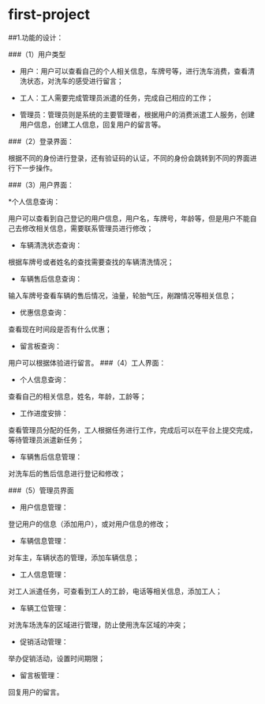 # first-project

##1.功能的设计：

###（1）用户类型

* 用户：用户可以查看自己的个人相关信息，车牌号等，进行洗车消费，查看清洗状态，对洗车的感受进行留言；

* 工人：工人需要完成管理员派遣的任务，完成自己相应的工作；

* 管理员：管理员则是系统的主要管理者，根据用户的消费派遣工人服务，创建用户信息，创建工人信息，回复用户的留言等。
  
###（2）登录界面：

根据不同的身份进行登录，还有验证码的认证，不同的身份会跳转到不同的界面进行下一步操作。

###（3）用户界面：

*个人信息查询：

用户可以查看到自己登记的用户信息，用户名，车牌号，年龄等，但是用户不能自己去修改相关信息，需要联系管理员进行修改；

* 车辆清洗状态查询：

根据车牌号或者姓名的查找需要查找的车辆清洗情况；

* 车辆售后信息查询：

输入车牌号查看车辆的售后情况，油量，轮胎气压，剐蹭情况等相关信息；

* 优惠信息查询：
  
查看现在时间段是否有什么优惠；

* 留言板查询：
  
用户可以根据体验进行留言。
###（4）工人界面：
* 个人信息查询：

查看自己的相关信息，姓名，年龄，工龄等；

* 工作进度安排：

查看管理员分配的任务，工人根据任务进行工作，完成后可以在平台上提交完成，等待管理员派遣新任务；

* 车辆售后信息管理：

对洗车后的售后信息进行登记和修改；

###（5）管理员界面

* 用户信息管理：
  
登记用户的信息（添加用户），或对用户信息的修改；

* 车辆信息管理：
 
对车主，车辆状态的管理，添加车辆信息；

* 工人信息管理：
  
对工人派遣任务，可查看到工人的工龄，电话等相关信息，添加工人；

* 车辆工位管理：
  
对洗车场洗车的区域进行管理，防止使用洗车区域的冲突；

* 促销活动管理：

举办促销活动，设置时间期限；

* 留言板管理：

回复用户的留言。
